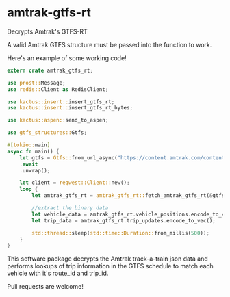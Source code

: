 # amtrak-gtfs-rt
Decrypts Amtrak's GTFS-RT

A valid Amtrak GTFS structure must be passed into the function to work.

Here's an example of some working code!
```rust 
extern crate amtrak_gtfs_rt;

use prost::Message;
use redis::Client as RedisClient;

use kactus::insert::insert_gtfs_rt;
use kactus::insert::insert_gtfs_rt_bytes;

use kactus::aspen::send_to_aspen;

use gtfs_structures::Gtfs;

#[tokio::main]
async fn main() {
    let gtfs = Gtfs::from_url_async("https://content.amtrak.com/content/gtfs/GTFS.zip")
    .await
    .unwrap();

    let client = reqwest::Client::new();
    loop {
        let amtrak_gtfs_rt = amtrak_gtfs_rt::fetch_amtrak_gtfs_rt(&gtfs, &client).await.unwrap();

        //extract the binary data
        let vehicle_data = amtrak_gtfs_rt.vehicle_positions.encode_to_vec();
        let trip_data = amtrak_gtfs_rt.trip_updates.encode_to_vec();

        std::thread::sleep(std::time::Duration::from_millis(500));
    }
}
```

This software package decrypts the Amtrak track-a-train json data and performs lookups of trip information in the GTFS schedule to match each vehicle with it's route_id and trip_id.

Pull requests are welcome!